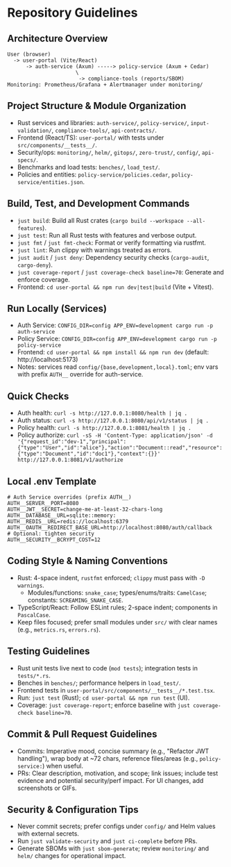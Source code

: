 # Repository Guidelines

## Architecture Overview
```
User (browser)
  -> user-portal (Vite/React)
      -> auth-service (Axum) -----> policy-service (Axum + Cedar)
                      \            
                       -> compliance-tools (reports/SBOM)
Monitoring: Prometheus/Grafana + Alertmanager under monitoring/
```

## Project Structure & Module Organization
- Rust services and libraries: `auth-service/`, `policy-service/`, `input-validation/`, `compliance-tools/`, `api-contracts/`.
- Frontend (React/TS): `user-portal/` with tests under `src/components/__tests__/`.
- Security/ops: `monitoring/`, `helm/`, `gitops/`, `zero-trust/`, `config/`, `api-specs/`.
- Benchmarks and load tests: `benches/`, `load_test/`.
- Policies and entities: `policy-service/policies.cedar`, `policy-service/entities.json`.

## Build, Test, and Development Commands
- `just build`: Build all Rust crates (`cargo build --workspace --all-features`).
- `just test`: Run all Rust tests with features and verbose output.
- `just fmt` / `just fmt-check`: Format or verify formatting via rustfmt.
- `just lint`: Run clippy with warnings treated as errors.
- `just audit` / `just deny`: Dependency security checks (`cargo-audit`, `cargo-deny`).
- `just coverage-report` / `just coverage-check baseline=70`: Generate and enforce coverage.
- Frontend: `cd user-portal && npm run dev|test|build` (Vite + Vitest).

## Run Locally (Services)
- Auth Service: `CONFIG_DIR=config APP_ENV=development cargo run -p auth-service`
- Policy Service: `CONFIG_DIR=config APP_ENV=development cargo run -p policy-service`
- Frontend: `cd user-portal && npm install && npm run dev` (default: http://localhost:5173)
- Notes: services read `config/{base,development,local}.toml`; env vars with prefix `AUTH__` override for auth-service.

## Quick Checks
- Auth health: `curl -s http://127.0.0.1:8080/health | jq .`
- Auth status: `curl -s http://127.0.0.1:8080/api/v1/status | jq .`
- Policy health: `curl -s http://127.0.0.1:8081/health | jq .`
- Policy authorize:
  `curl -sS -H 'Content-Type: application/json' -d '{"request_id":"dev-1","principal":{"type":"User","id":"alice"},"action":"Document::read","resource":{"type":"Document","id":"doc1"},"context":{}}' http://127.0.0.1:8081/v1/authorize`

## Local .env Template
```
# Auth Service overrides (prefix AUTH__)
AUTH__SERVER__PORT=8080
AUTH__JWT__SECRET=change-me-at-least-32-chars-long
AUTH__DATABASE__URL=sqlite::memory:
AUTH__REDIS__URL=redis://localhost:6379
AUTH__OAUTH__REDIRECT_BASE_URL=http://localhost:8080/auth/callback
# Optional: tighten security
AUTH__SECURITY__BCRYPT_COST=12
```

## Coding Style & Naming Conventions
- Rust: 4-space indent, `rustfmt` enforced; `clippy` must pass with `-D warnings`.
  - Modules/functions: `snake_case`; types/enums/traits: `CamelCase`; constants: `SCREAMING_SNAKE_CASE`.
- TypeScript/React: Follow ESLint rules; 2-space indent; components in `PascalCase`.
- Keep files focused; prefer small modules under `src/` with clear names (e.g., `metrics.rs`, `errors.rs`).

## Testing Guidelines
- Rust unit tests live next to code (`mod tests`); integration tests in `tests/*.rs`.
- Benches in `benches/`; performance helpers in `load_test/`.
- Frontend tests in `user-portal/src/components/__tests__/*.test.tsx`.
- Run: `just test` (Rust); `cd user-portal && npm run test` (UI).
- Coverage: `just coverage-report`; enforce baseline with `just coverage-check baseline=70`.

## Commit & Pull Request Guidelines
- Commits: Imperative mood, concise summary (e.g., "Refactor JWT handling"), wrap body at ~72 chars, reference files/areas (e.g., `policy-service:`) when useful.
- PRs: Clear description, motivation, and scope; link issues; include test evidence and potential security/perf impact. For UI changes, add screenshots or GIFs.

## Security & Configuration Tips
- Never commit secrets; prefer configs under `config/` and Helm values with external secrets.
- Run `just validate-security` and `just ci-complete` before PRs.
- Generate SBOMs with `just sbom-generate`; review `monitoring/` and `helm/` changes for operational impact.

